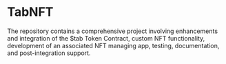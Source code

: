 # TabNFT
The repository contains a comprehensive project involving enhancements and integration of the $tab Token Contract, custom NFT functionality, development of an associated NFT managing app, testing, documentation, and post-integration support.
